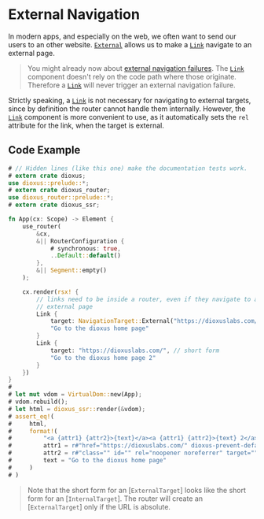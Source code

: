 # External Navigation

In modern apps, and especially on the web, we often want to send our users to an
other website. [`External`] allows us to make a [`Link`] navigate to an
external page.

> You might already now about
> [external navigation failures](../failures/external.md). The [`Link`]
> component doesn't rely on the code path where those originate. Therefore a
> [`Link`] will never trigger an external navigation failure.

Strictly speaking, a [`Link`] is not necessary for navigating to external
targets, since by definition the router cannot handle them internally. However,
the [`Link`] component is more convenient to use, as it automatically sets the
`rel` attribute for the link, when the target is external.

## Code Example
```rust
# // Hidden lines (like this one) make the documentation tests work.
# extern crate dioxus;
use dioxus::prelude::*;
# extern crate dioxus_router;
use dioxus_router::prelude::*;
# extern crate dioxus_ssr;

fn App(cx: Scope) -> Element {
    use_router(
        &cx,
        &|| RouterConfiguration {
            # synchronous: true,
            ..Default::default()
        },
        &|| Segment::empty()
    );

    cx.render(rsx! {
        // links need to be inside a router, even if they navigate to an
        // external page
        Link {
            target: NavigationTarget::External("https://dioxuslabs.com/".into()),
            "Go to the dioxus home page"
        }
        Link {
            target: "https://dioxuslabs.com/", // short form
            "Go to the dioxus home page 2"
        }
    })
}
#
# let mut vdom = VirtualDom::new(App);
# vdom.rebuild();
# let html = dioxus_ssr::render(&vdom);
# assert_eq!(
#     html,
#     format!(
#         "<a {attr1} {attr2}>{text}</a><a {attr1} {attr2}>{text} 2</a>",
#         attr1 = r#"href="https://dioxuslabs.com/" dioxus-prevent-default="""#,
#         attr2 = r#"class="" id="" rel="noopener noreferrer" target="""#,
#         text = "Go to the dioxus home page"
#     )
# )
```

> Note that the short form for an [`ExternalTarget`] looks like the short form
> for an [`InternalTarget`]. The router will create an [`ExternalTarget`] only
> if the URL is absolute.

[`External`]: https://docs.rs/dioxus-router-core/latest/dioxus_router_core/navigation/enum.NavigationTarget.html#variant.External
[`Internal`]: https://docs.rs/dioxus-router-core/latest/dioxus_router_core/navigation/enum.NavigationTarget.html#variant.Internal
[`Link`]: https://docs.rs/dioxus-router/latest/dioxus_router/components/fn.Link.html
